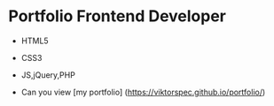 # Portfolio Frontend Developer
- HTML5
* CSS3
+ JS,jQuery,PHP

  
+ Can you view [my portfolio] (https://viktorspec.github.io/portfolio/)

